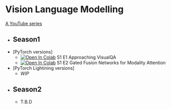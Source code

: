 

# Vision Language Modelling
[A YouTube series](https://www.youtube.com/channel/UCCgQy6tY3yghpjX0axtQiJQ) 

* ## **Season1**
 + [PyTorch versions]
   - [![Open In Colab](https://colab.research.google.com/assets/colab-badge.svg)](https://colab.research.google.com/drive/1rKqfTMOZGiLz584GSUPguRun0Vz6zpK9?usp=sharing) S1 E1 Approaching VisualQA 
   - [![Open In Colab](https://colab.research.google.com/assets/colab-badge.svg)](https://colab.research.google.com/drive/1iqWX7QJx0fKnAapRMCSjajvPTfMd8hnM?usp=sharing) S1 E2 Gated Fusion Networks for Modality Attention
+ [PyTorch Lightining versions]
  - *WIP*
  

* ## **Season2**
  - T.B.D
